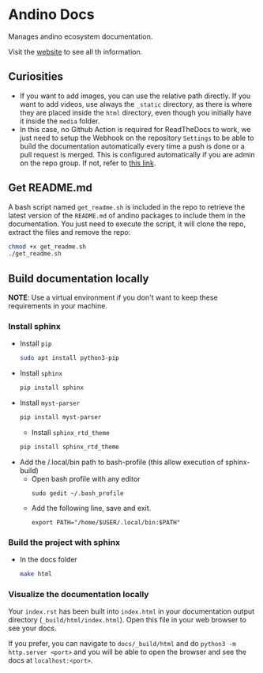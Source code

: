 # Andino Docs

Manages andino ecosystem documentation.

Visit the [website](https://andino-documentation.readthedocs.io/en/latest/) to see all th information.

## Curiosities

- If you want to add images, you can use the relative path directly. If you want to add videos, use always the `_static` directory, as there is where they are placed inside the `html` directory, even though you initially have it inside the `media` folder.
- In this case, no Github Action is required for ReadTheDocs to work, we just need to setup the Webhook on the repository `Settings` to be able to build the documentation automatically every time a push is done or a pull request is merged. This is configured automatically if you are admin on the repo group. If not, refer to [this link](https://docs.readthedocs.io/en/stable/guides/setup/git-repo-manual.html).

## Get README.md

A bash script named `get_readme.sh` is included in the repo to retrieve the latest version of the `README.md` of andino packages to include them in the documentation. You just need to execute the script, it will clone the repo, extract the files and remove the repo:

```sh
chmod +x get_readme.sh
./get_readme.sh
```

## Build documentation locally

**NOTE**: Use a virtual environment if you don't want to keep these requirements in your machine.

### Install sphinx
- Install ``pip``
    ```sh
    sudo apt install python3-pip
    ```
- Install ``sphinx``
    ```sh
    pip install sphinx
    ```
- Install ``myst-parser``
    ```sh
    pip install myst-parser
    ```
    - Install ``sphinx_rtd_theme``
    ```sh
    pip install sphinx_rtd_theme
    ```
- Add the /.local/bin path to bash-profile (this allow execution of sphinx-build)
    - Open bash profile with any editor
        ```
        sudo gedit ~/.bash_profile
        ```
    - Add the following line, save and exit.
        ```
        export PATH="/home/$USER/.local/bin:$PATH"
        ```

### Build the project with sphinx

- In the docs folder

    ```sh
    make html
    ```

### Visualize the documentation locally

Your ``index.rst`` has been built into ``index.html``
in your documentation output directory (``_build/html/index.html``).
Open this file in your web browser to see your docs.

If you prefer, you can navigate to `docs/_build/html` and do `python3 -m http.server <port>` and you will be able to open the browser and see the docs at `localhost:<port>`.
